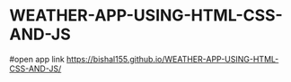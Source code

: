 # WEATHER-APP-USING-HTML-CSS-AND-JS


#open app link
 https://bishal155.github.io/WEATHER-APP-USING-HTML-CSS-AND-JS/
